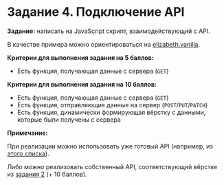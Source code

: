 # Задание 4. Подключение API

**Задание:** написать на JavaScript скрипт, взаимодействующий с API.

В качестве примера можно ориентироваться на [elizabeth.vanilla](https://github.com/lyaplyap/elizabeth.vanilla/tree/main/src/scripts).

**Критерии для выполнения задания на 5 баллов:**

* Есть функция, получающая данные с сервера (`GET`)

**Критерии для выполнения задания на 10 баллов:**

* Есть функция, получающая данные с сервера (`GET`)
* Есть функция, отправляющие данные на сервер (`POST`/`PUT`/`PATCH`)
* Есть функция, динамически формирующая вёрстку с данными, которые были получены с сервера

**Примечание:**

При реализации можно использовать уже готовый API (например, из [этого списка](https://github.com/public-apis/public-apis)).

Либо можно реализовать собственный API, соответствующий вёрстке из [задания 2](/tasks/2.%20Вёрстка.md) (+ 10 баллов).
